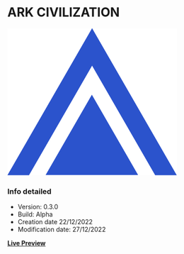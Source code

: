 # ARK CIVILIZATION

![](https://github.com/exgamext/arkcivilization/blob/main/assets/images/ark_civilization_logo.png?raw=true)

### Info detailed
* Version: 0.3.0
* Build: Alpha
* Creation date 22/12/2022
* Modification date: 27/12/2022

**[Live Preview](https://arkcivilization.netlify.app/ "Live Preview")**